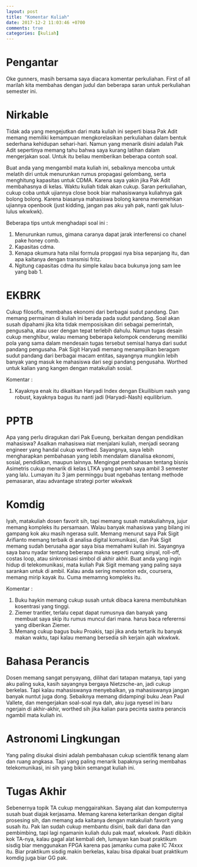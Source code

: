 ```yaml
---
layout: post
title: "Komentar Kuliah"
date: 2017-12-2 11:03:46 +0700
comments: true
categories: [kuliah]
---
```

# Pengantar 

Oke gunners, masih bersama saya diacara komentar perkuliahan. First of all marilah kita membahas dengan judul dan beberapa saran untuk perkuliahan semester ini.


# Nirkable

Tidak ada yang mengejutkan dari mata kuliah ini seperti biasa Pak Adit memang memiliki kemampuan mengkorelasikan perkuliahan dalam bentuk sederhana kehidupan sehari-hari. Namun yang menarik disini adalah Pak Adit sepertinya memang tahu bahwa saya kurang latihan dalam mengerjakan soal. Untuk itu beliau memberikan beberapa contoh soal.

Buat anda yang mengambil mata kuliah ini, sebaiknya mencoba untuk melatih diri untuk menurunkan rumus propagasi gelombang, serta menghitung kapasitas untuk CDMA. Karena saya yakin jika Pak Adit membahasnya di kelas. Waktu kuliah tidak akan cukup. Saran perkuliahan, cukup coba untuk ujiannya close book biar mahasiswanya kuliahnya gak bolong bolong. Karena biasanya mahasiswa bolong karena meremehkan ujiannya openbook (just kidding, jangan pas aku yah pak, nanti gak lulus-lulus wkwkwk).

Beberapa tips untuk menghadapi soal ini :
1. Menurunkan rumus, gimana caranya dapat jarak interferensi co chanel pake honey comb.
2. Kapasitas cdma.
3. Kenapa okumura hata nilai formula propgasi nya bisa sepanjang itu, dan apa kaitanya dengan transmisi fritz.
4. Ngitung capasitas cdma itu simple kalau baca bukunya jong sam lee yang bab 1.

# EKBRK

Cukup filosofis, membahas ekonomi dari berbagai sudut pandang. Dan memang permainan di kuliah ini berada pada sudut pandang. Soal akan susah dipahami jika kita tidak memposisikan diri sebagai pemerintah, pengusaha, atau user dengan tepat terlebih dahulu. Namun tugas desain cukup menghibur, walau memang beberapa kelompok cenderung memiliki pola yang sama dalam mendesain tugas tersebut semisal hanya dari sudut pandang pengusaha. Pak Sigit Haryadi memang menampilkan beragam sudut pandang dari berbagai macam entitas, sayangnya mungkin lebih banyak yang masuk ke mahasiswa dari segi pandang pengusaha. Worthed untuk kalian yang kangen dengan matakuliah sosial.

Komentar :
1. Kayaknya enak itu  dikaitkan Haryadi Index dengan Ekuilibium nash yang robust, kayaknya bagus itu nanti jadi (Haryadi-Nash) equilibrium.

# PPTB

Apa yang perlu diragukan dari Pak Eueung, berkaitan dengan pendidikan mahasiswa? Asalkan mahasiswa niat menjalani kuliah, menjadi seorang engineer yang handal cukup worthed. Sayangnya, saya lebih mengharapkan pembahasan yang lebih mendalam dianalisa ekonomi, sosial, pendidikan, maupun lainnya. Mengingat pembahasan tentang bisnis Asimetris cukup menarik di kelas LTKA yang pernah saya ambil 3 semester yang lalu. Lumayan itu 3 jam perminggu buat ngebahas tentang methode pemasaran, atau advantage strategi porter wkwkwk

# Komdig

Iyah, matakuliah dosen favorit sih, tapi memang susah matakuliahnya, jujur memang kompleks itu persamaan. Walau banyak mahasiswa yang bilang ini gampang kok aku masih ngerasa sulit. Memang menurut saya Pak Sigit Arifianto memang terbaik di analisa digital komunikasi, dan Pak Sigit memang sudah berusaha agar saya bisa memahami kuliah ini. Sayangnya saya baru nyadar tentang beberapa makna seperti ruang sinyal, roll-off, costas loop, atau sinkronisasi simbol di akhir akhir. Buat anda yang ingin hidup di telekomunikasi, mata kuliah Pak Sigit memang yang paling saya sarankan untuk di ambil. Kalau anda sering menonton edx, coursera, memang mirip kayak itu. Cuma memamng kompleks itu.

Komentar :
1. Buku haykin memang cukup susah untuk dibaca karena membutuhkan kosentrasi yang tinggi.
2. Ziemer trantler, terlalu cepat dapat rumusnya dan banyak yang membuat saya skip itu rumus muncul dari mana. harus baca referernsi yang diberikan Ziemer.
3. Memang cukup bagus buku Proakis, tapi jika anda tertarik itu banyak makan waktu, tapi kalau memang bersedia sih kerjain ajah wkwkwk.


# Bahasa Perancis

Dosen memang sangat penyayang, dilihat dari tatapan matanya, tapi yang aku paling suka, kasih sayangnya bergaya Nietzsche-an, jadi cukup berkelas. Tapi kalau mahasiswanya menyebalkan, ya mahasiswanya jangan banyak nuntut juga dong. Sebaiknya memang didampingi buku Jean Paul Vallete, dan mengerjakan soal-soal nya dah, aku juga nyesel ini baru ngerjain di akhir-akhir, worthed sih jika kalian para pecinta sastra perancis ngambil mata kuliah ini.

# Astronomi Lingkungan

Yang paling disukai disini adalah pembahasan cukup scientifik tenang alam dan ruang angkasa. Tapi yang paling menarik bapaknya sering membahas telekomunikasi, ini sih yang bikin semangat kuliah ini.

# Tugas Akhir

Sebenernya topik TA cukup menggairahkan. Sayang alat dan komputernya susah buat diajak kerjasama. Memang karena ketertarikan dengan digital prosesing sih, dan memang ada kaitanya dengan matakuliah favorit yang susah itu. Pak Ian sudah cukup membantu disini, baik dari dana dan pembimbing, tapi lagi ngamanin kuliah dulu pak maaf, wkwkwk. Pasti dibikin kok TA-nya, kalau gagal alat kembali deh, lumayan kan buat praktikum sisdig biar menggunakan FPGA karena pas jamanku cuma pake IC 74xxx itu. Biar praktikum sisdig makin berkelas, kalau bisa dipakai buat praktikum komdig juga biar GG pak.
